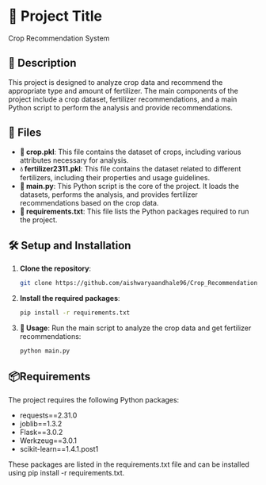 

# 🌾 Project Title
Crop Recommendation System

## 📄 Description

This project is designed to analyze crop data and recommend the appropriate type and amount of fertilizer. The main components of the project include a crop dataset, fertilizer recommendations, and a main Python script to perform the analysis and provide recommendations.

## 📁 Files

- **🌽 crop.pkl**: This file contains the dataset of crops, including various attributes necessary for analysis.
- **💧 fertilizer2311.pkl**: This file contains the dataset related to different fertilizers, including their properties and usage guidelines.
- **📝 main.py**: This Python script is the core of the project. It loads the datasets, performs the analysis, and provides fertilizer recommendations based on the crop data.
- **📃 requirements.txt**: This file lists the Python packages required to run the project.

## 🛠️ Setup and Installation

1. **Clone the repository**:
   ```sh
   git clone https://github.com/aishwaryaandhale96/Crop_Recommendation_System.git
   ```
2. **Install the required packages**:
   ```bash
   pip install -r requirements.txt
   ```
3. **🚀 Usage**: 
   Run the main script to analyze the crop data and get fertilizer recommendations:
   ```bash
   python main.py
   ```
## 📦Requirements
The project requires the following Python packages:

- requests==2.31.0
- joblib==1.3.2
- Flask==3.0.2
- Werkzeug==3.0.1
- scikit-learn==1.4.1.post1

  
These packages are listed in the requirements.txt file and can be installed using pip install -r requirements.txt.
